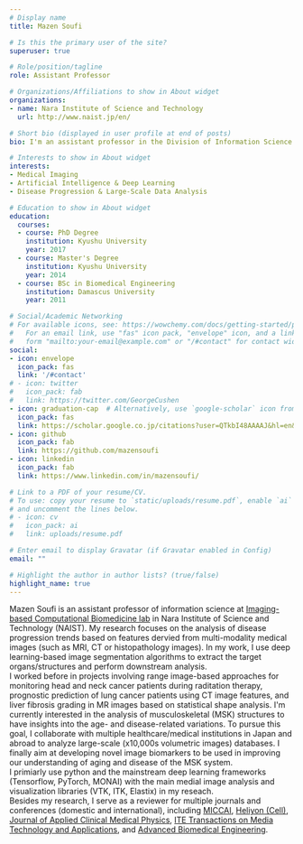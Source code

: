 ```yaml
---
# Display name
title: Mazen Soufi

# Is this the primary user of the site?
superuser: true

# Role/position/tagline
role: Assistant Professor

# Organizations/Affiliations to show in About widget
organizations:
- name: Nara Institute of Science and Technology
  url: http://www.naist.jp/en/

# Short bio (displayed in user profile at end of posts)
bio: I'm an assistant professor in the Division of Information Science at NAIST, and I apply data-driven approaches to model disease progression from large-scale databases of medical images.

# Interests to show in About widget
interests:
- Medical Imaging
- Artificial Intelligence & Deep Learning
- Disease Progression & Large-Scale Data Analysis

# Education to show in About widget
education:
  courses:
  - course: PhD Degree
    institution: Kyushu University
    year: 2017
  - course: Master's Degree
    institution: Kyushu University
    year: 2014
  - course: BSc in Biomedical Engineering
    institution: Damascus University
    year: 2011

# Social/Academic Networking
# For available icons, see: https://wowchemy.com/docs/getting-started/page-builder/#icons
#   For an email link, use "fas" icon pack, "envelope" icon, and a link in the
#   form "mailto:your-email@example.com" or "/#contact" for contact widget.
social:
- icon: envelope
  icon_pack: fas
  link: '/#contact'
# - icon: twitter
#   icon_pack: fab
#   link: https://twitter.com/GeorgeCushen
- icon: graduation-cap  # Alternatively, use `google-scholar` icon from `ai` icon pack
  icon_pack: fas
  link: https://scholar.google.co.jp/citations?user=QTkbI48AAAAJ&hl=en&oi=ao
- icon: github
  icon_pack: fab
  link: https://github.com/mazensoufi
- icon: linkedin
  icon_pack: fab
  link: https://www.linkedin.com/in/mazensoufi/

# Link to a PDF of your resume/CV.
# To use: copy your resume to `static/uploads/resume.pdf`, enable `ai` icons in `params.toml`, 
# and uncomment the lines below.
# - icon: cv
#   icon_pack: ai
#   link: uploads/resume.pdf

# Enter email to display Gravatar (if Gravatar enabled in Config)
email: ""

# Highlight the author in author lists? (true/false)
highlight_name: true
---
```


Mazen Soufi is an assistant professor of information science at <a href="http://icb-lab.naist.jp/english/index.html">Imaging-based Computational Biomedicine lab</a> in Nara Institute of Science and Technology (NAIST). My research focuses on the analysis of disease progression trends based on features dervied from multi-modality medical images (such as MRI, CT or histopathology images). In my work, I use deep learning-based image segmentation algorithms to extract the target organs/structures and perform downstream analysis.<br>
I worked before in projects involving range image-based approaches for monitoring head and neck cancer patients during raditation therapy, prognostic prediction of lung cancer patients using CT image features, and liver fibrosis grading in MR images based on statistical shape analysis. I'm currently interested in the analysis of musculoskeletal (MSK) structures to have insights into the age- and disease-related variations. To pursue this goal, I collaborate with multiple healthcare/medical institutions in Japan and abroad to analyze large-scale (x10,000s volumetric images) databases. I finally aim at developing novel image biomarkers to be used in improving our understanding of aging and disease of the MSK system.<br>
I primiarly use python and the mainstream deep learning frameworks (Tensorflow, PyTorch, MONAI) with the main medial image analysis and visualization libraries (VTK, ITK, Elastix) in my reseach.<br>
Besides my research, I serve as a reviewer for multiple journals and conferences (domestic and international), including <a href="http://www.miccai.org/">MICCAI</a>, <a href="https://www.cell.com/heliyon/home/">Heliyon (Cell)</a>, <a href="https://aapm.onlinelibrary.wiley.com/journal/15269914">Journal of Applied Clinical Medical Physics</a>, <a href="https://www.jstage.jst.go.jp/browse/mta"> ITE Transactions on Media Technology and Applications</a>, and <a href="https://abe-journal.org/">Advanced Biomedical Engineering</a>.

<!-- 

{{< icon name="download" pack="fas" >}} Download my {{< staticref "uploads/demo_resume.pdf" "newtab" >}}resumé{{< /staticref >}}. -->
